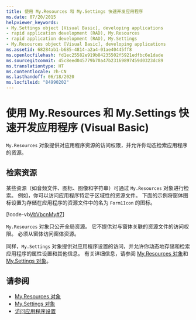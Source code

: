 ```yaml
---
title: 使用 My.Resources 和 My.Settings 快速开发应用程序
ms.date: 07/20/2015
helpviewer_keywords:
- My.Settings object [Visual Basic], developing applications
- rapid application development (RAD), My.Resources
- rapid application development (RAD), My.Settings
- My.Resources object [Visual Basic], developing applications
ms.assetid: 68284ab1-b685-4814-a2a4-01ae40445ff8
ms.openlocfilehash: fd1ec25582e919b84235502f5921edfbc6e1dade
ms.sourcegitcommit: 45c8eed045779b70a47b23169897459d0323dc89
ms.translationtype: HT
ms.contentlocale: zh-CN
ms.lasthandoff: 06/18/2020
ms.locfileid: "84990202"
---
```

# <a name="rapid-application-development-with-myresources-and-mysettings-visual-basic"></a>使用 My.Resources 和 My.Settings 快速开发应用程序 (Visual Basic)

`My.Resources` 对象提供对应用程序资源的访问权限，并允许你动态检索应用程序的资源。  
  
## <a name="retrieving-resources"></a>检索资源  

 某些资源（如音频文件、图标、图像和字符串）可通过 `My.Resources` 对象进行检索。 例如，你可以访问应用程序特定于区域性的资源文件。 下面的示例将窗体图标设置为存储在应用程序的资源文件中的名为 `Form1Icon` 的图标。  
  
 [!code-vb[VbVbcnMy#7](~/samples/snippets/visualbasic/VS_Snippets_VBCSharp/VbVbcnMy/VB/Class1.vb#7)]  
  
 `My.Resources` 对象只公开全局资源。 它不提供对与窗体关联的资源文件的访问权限。 必须从窗体访问窗体资源。  
  
 同样，`My.Settings` 对象提供对应用程序设置的访问，并允许你动态地存储和检索应用程序的属性设置和其他信息。 有关详细信息，请参阅 [My.Resources 对象](../../language-reference/objects/my-resources-object.md)和 [My.Settings 对象](../../language-reference/objects/my-settings-object.md)。  
  
## <a name="see-also"></a>请参阅

- [My.Resources 对象](../../language-reference/objects/my-resources-object.md)
- [My.Settings 对象](../../language-reference/objects/my-settings-object.md)
- [访问应用程序设置](../programming/app-settings/index.md)
